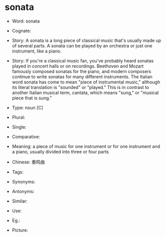 # sonata

- Word: sonata
- Cognate: 
- Story: A sonata is a long piece of classical music that's usually made up of several parts. A sonata can be played by an orchestra or just one instrument, like a piano.
- Story: If you're a classical music fan, you've probably heard sonatas played in concert halls or on recordings. Beethoven and Mozart famously composed sonatas for the piano, and modern composers continue to write sonatas for many different instruments. The Italian word sonata has come to mean "piece of instrumental music," although its literal translation is "sounded" or "played." This is in contrast to another Italian musical term, cantata, which means "sung," or "musical piece that is sung."

- Type: noun [C]
- Plural: 
- Single: 
- Comparative: 
- Meaning: a piece of music for one instrument or for one instrument and a piano, usually divided into three or four parts
- Chinese: 奏鸣曲
- Tags: 
- Synonyms: 
- Antonyms: 
- Similar: 
- Use: 
- Eg.: 
- Picture: 

